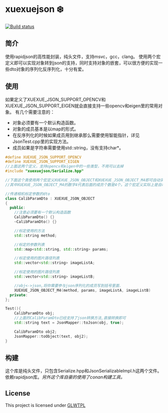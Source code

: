 # xuexuejson :snowflake:

[![Build status](https://daixian.visualstudio.com/Pipeline/_apis/build/status/Pipeline-xuexuejson)](https://daixian.visualstudio.com/Pipeline/_build/latest?definitionId=12)

## 简介

使用rapidjson的高性能封装，纯头文件，支持msvc，gcc，clang。
使用两个宏定义即可以实现对象转到json的支持，同时支持对象的嵌套，可以很方便的实现一些dto对象的序列化反序列化，十分有爱。

## 使用

如果定义了XUEXUE_JSON_SUPPORT_OPENCV和XUEXUE_JSON_SUPPORT_EIGEN就会直接支持一些opencv和eigen里的常用对象。
有几个需要注意的：

* 对象必须要有一个默认构造函数。
* 对象的成员基本是以map的形式。
* 在反序列化的时候如果成员用到继承那么需要使用智能指针，详见JsonTest.cpp里的实现方法。
* 成员如果是字符串需要使用std::string，没有支持char*。

``` cpp
#define XUEXUE_JSON_SUPPORT_OPENCV
#define XUEXUE_JSON_SUPPORT_EIGEN
//上面这两个定义，支持opencv和eigen中的一些类型，不用可以去掉
#include "xuexuejson/Serialize.hpp"

//下面这个类使用两个宏定义XUEXUE_JSON_OBJECT和XUEXUE_JSON_OBJECT_M4即可自动实现支持对象和json相互转换。
//其中XUEXUE_JSON_OBJECT_M4的数字4代表后面的成员个数是4个。这个宏定义实际上是自动完成了几个接口函数。

//传递相机标定参数的dto
class CalibParamDto : XUEXUE_JSON_OBJECT
{
  public:
    //注意必须要有一个默认构造函数
    CalibParamDto() {}
    ~CalibParamDto() {}

    //标定使用的方法
    std::string method;

    //标定的参数列表
    std::map<std::string, std::string> params;

    //标定使用的图片路径列表
    std::vector<std::string> imageListA;

    //标定使用的图片路径列表
    std::vector<std::string> imageListB;

    //obj<->json,将你需要参与json序列化的成员写到括号里面.
    XUEXUE_JSON_OBJECT_M4(method, params, imageListA, imageListB)
  private:
};

Test(){
    CalibParamDto obj;
    //上面的CalibParamDto已经支持了json转换方法,直接转换即可
    std::string text = JsonMapper::toJson(obj, true);

    CalibParamDto obj2;
    JsonMapper::toObject(text, obj2);
}
```

## 构建

这个库是纯头文件，只包含Serialize.hpp和JsonSerializableImpl.h这两个文件。依赖rapidjson库。*另外这个库自豪的使用了conan构建工具。*

## License

This project is licensed under [GLWTPL](https://github.com/me-shaon/GLWTPL)